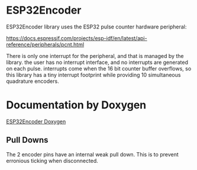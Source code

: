 # ESP32Encoder

ESP32Encoder library uses the ESP32 pulse counter hardware peripheral:

https://docs.espressif.com/projects/esp-idf/en/latest/api-reference/peripherals/pcnt.html

There is only one interrupt for the peripheral, and that is managed by the library. the user has no interrupt interface, and no interrupts are generated on each pulse. interrupts come when the 16 bit counter buffer overflows, so this library has a tiny interrupt footprint while providing 10 simultaneous quadrature encoders.

# Documentation by Doxygen

[ESP32Encoder Doxygen](https://madhephaestus.github.io/ESP32Encoder/files.html)


## Pull Downs

The 2 encoder pins have an internal weak pull down. This is to prevent erronious ticking when disconnected. 
